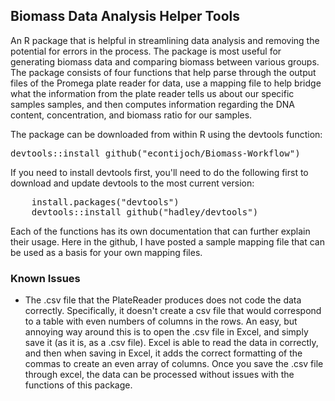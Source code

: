 <h2>Biomass Data Analysis Helper Tools</h2>
An R package that is helpful in streamlining data analysis and removing the potential for errors in the process. The package is most useful for generating biomass data and comparing biomass between various groups.
The package consists of four functions that help parse through the output files of the Promega plate reader for data, use a mapping file to help bridge what the information from the plate reader tells us about our specific samples samples, and then computes information regarding the DNA content, concentration, and biomass ratio for our samples.

The package can be downloaded from within R using the devtools function:

<pre>
devtools::install_github("econtijoch/Biomass-Workflow")
</pre>

If you need to install devtools first, you'll need to do the following first to download and update devtools to the most current version:

<pre>
	install.packages("devtools")
	devtools::install_github("hadley/devtools")
</pre>

Each of the functions has its own documentation that can further explain their usage. Here in the github, I have posted a sample mapping file that can be used as a basis for your own mapping files.

<h3> Known Issues </h3>
<ul>
	<li>The .csv file that the PlateReader produces does not code the data correctly. Specifically, it doesn't create a csv file that would correspond to a table with even numbers of columns in the rows. An easy, but annoying way around this is to open the .csv file in Excel, and simply save it (as it is, as a .csv file). Excel is able to read the data in correctly, and then when saving in Excel, it adds the correct formatting of the commas to create an even array of columns. Once you save the .csv file through excel, the data can be processed without issues with the functions of this package.</li>
</ul>
